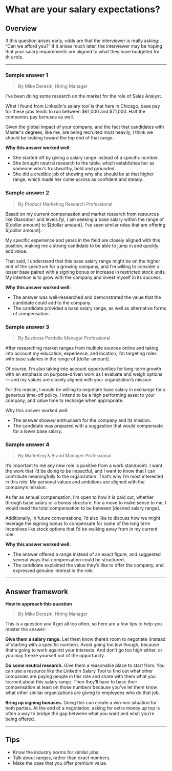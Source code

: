 # What are your salary expectations?

## Overview
If this question arises early, odds are that the interviewer is really asking: “Can we afford you?” If it arises much later, the interviewer may be hoping that your salary requirements are aligned to what they have budgeted for this role.

---

### Sample answer 1
> By Mike Derezin, Hiring Manager

I've been doing some research on the market for the role of Sales Analyst.

What I found from LinkedIn's salary tool is that here in Chicago, base pay for these jobs tends to run between $61,000 and $71,000. Half the companies pay bonuses as well.

Given the global impact of your company, and the fact that candidates with Master's degrees, like me, are being recruited most heavily, I think we should be looking toward the top end of that range.

**Why this answer worked well:**

* She started off by giving a salary range instead of a specific number.
* She brought neutral research to the table, which establishes her as someone who's trustworthy, bold and grounded.
* She did a credible job of showing why she should be at that higher range, which made her come across as confident and steady.

### Sample answer 2
> By Product Marketing Research Professional

Based on my current compensation and market research from resources like Glassdoor and levels.fyi, I am seeking a base salary within the range of $[dollar amount] to $[dollar amount]. I’ve seen similar roles that are offering $[dollar amount].

My specific experience and years in the field are closely aligned with this position, making me a strong candidate to be able to jump in and quickly add value.

That said, I understand that this base salary range might be on the higher end of the spectrum for a growing company, and I’m willing to consider a lesser base paired with a signing bonus or increase in restricted stock units. My intention is to grow with the company and invest myself in its success.

**Why this answer worked well:**

* The answer was well-researched and demonstrated the value that the candidate could add to the company.
* The candidate provided a base salary range, as well as alternative forms of compensation.

### Sample answer 3
> By Business Portfolio Manager Professional

After researching market ranges from multiple sources online and taking into account my education, experience, and location, I’m targeting roles with base salaries in the range of [dollar amount].

Of course, I’m also taking into account opportunities for long-term growth with an emphasis on purpose-driven work as I evaluate and weigh options — and my values are closely aligned with your organization’s mission.

For this reason, I would be willing to negotiate base salary in exchange for a generous time-off policy. I intend to be a high performing asset to your company, and value time to recharge when appropriate.

Why this answer worked well:

* The answer showed enthusiasm for the company and its mission.
* The candidate was prepared with a suggestion that would compensate for a lower base salary.

### Sample answer 4
> By Marketing & Brand Manager Professional

It’s important to me any new role is positive from a work standpoint. I want the work that I’d be doing to be impactful, and I want to know that I can contribute meaningfully to the organization. That’s why I’m most interested in this role: My personal values and ambitions are aligned with the company’s mission.

As far as annual compensation, I’m open to how it is paid out, whether through base salary or a bonus structure. For a move to make sense to me, I would need the total compensation to be between [desired salary range].

Additionally, in future conversations, I’d also like to discuss how we might leverage the signing bonus to compensate for some of the long term Incentives like stock options that I’d be walking away from in my current role.

**Why this answer worked well:**

* The answer offered a range instead of an exact figure, and suggested several ways that compensation could be structured.
* The candidate explained the value they’d like to offer the company, and expressed genuine interest in the role.

---

## Answer framework

**How to approach this question**

> By Mike Derezin, Hiring Manager

This is a question you'll get all too often, so here are a few tips to help you master the answer:

**Give them a salary range.** Let them know there’s room to negotiate (instead of starting with a specific number). Avoid going too low though, because that's going to work against your interests. And don’t go too high either, or you may freeze yourself out of the opportunity.

**Do some neutral research.** Give them a reasonable place to start from. You can use a resource like the LinkedIn Salary Tool to find out what other companies are paying people in this role and share with them what you learned about this salary range. Then they’ll have to base their compensation at least on those numbers because you've let them know what other similar organizations are giving to employees who do that job.

**Bring up signing bonuses.** Doing this can create a win-win situation for both parties. At the end of a negotiation, asking for extra money up top is often a way to bridge the gap between what you want and what you’re being offered.

---

## Tips

* Know the industry norms for similar jobs.
* Talk about ranges, rather than exact numbers.
* Make the case that you offer premium value.
